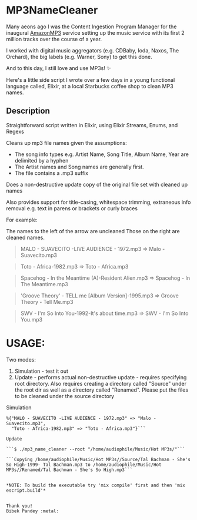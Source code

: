 # MP3NameCleaner

 Many aeons ago I was the Content Ingestion Program Manager for the inaugural [AmazonMP3](http://www.amazonmp3.com) service setting up the music service with its first 2 million tracks over the course of a year.
 
 I worked with digital music aggregators (e.g. CDBaby, Ioda, Naxos, The Orchard), the big labels (e.g. Warner, Sony) to get this done.

 And to this day, I still love and use MP3s!  :sparkles:

 Here's a little side script I wrote over a few days in a young functional language called, Elixir, at a local Starbucks coffee shop to clean MP3 names.

## Description

 Straightforward script written in Elixir, using Elixir Streams, Enums, and Regexs

 Cleans up mp3 file names given the assumptions:
 
 *  The song info types e.g. Artist Name, Song Title, Album Name, Year are delimited by a hyphen
 *  The Artist names and Song names are generally first.
 *  The file contains a .mp3 suffix

 Does a non-destructive update copy of the original file set 
 with cleaned up names

 Also provides support for title-casing, whitespace trimming, 
 extraneous info removal e.g. text in parens or brackets or curly braces

 For example: 

 The names to the left of the arrow are uncleaned
 Those on the right are cleaned names.

 > MALO - SUAVECITO -LIVE AUDIENCE - 1972.mp3 => Malo - Suavecito.mp3

 > Toto - Africa-1982.mp3 => Toto - Africa.mp3

 > Spacehog - In the Meantime (A)-Resident Alien.mp3 => Spacehog - In The Meantime.mp3

 > 'Groove Theory' - TELL me [Album Version]-1995.mp3 => Groove Theory - Tell Me.mp3

 > SWV - I'm So Into You-1992-It's about time.mp3 => SWV - I'm So Into You.mp3


# USAGE: 

Two modes:
 
1.  Simulation - test it out
2.  Update - performs actual non-destructive update - requires specifying root directory. 
    Also requires creating a directory called "Source" under the root dir as well as a 
    directory called "Renamed".  Please put the files to be cleaned under the source directory


Simulation

```$ ./mp3_name_cleaner --simulate "MALO - SUAVECITO -LIVE AUDIENCE - 1972.mp3 Toto - Africa-1982.mp3"
%{"MALO - SUAVECITO -LIVE AUDIENCE - 1972.mp3" => "Malo - Suavecito.mp3",
  "Toto - Africa-1982.mp3" => "Toto - Africa.mp3"}```

Update

```$ ./mp3_name_cleaner --root "/home/audiophile/Music/Hot MP3s/"```

```Copying /home/audiophile/Music/Hot MP3s//Source/Tal Bachman - She's So High-1999- Tal Bachman.mp3 to /home/audiophile/Music/Hot MP3s//Renamed/Tal Bachman - She's So High.mp3```


*NOTE: To build the executable try 'mix compile' first and then 'mix escript.build'*


Thank you!
Bibek Pandey :metal: